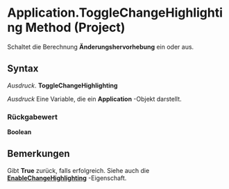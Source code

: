 
# Application.ToggleChangeHighlighting Method (Project)

Schaltet die Berechnung  **Änderungshervorhebung** ein oder aus.


## Syntax

 _Ausdruck_. **ToggleChangeHighlighting**

 _Ausdruck_ Eine Variable, die ein **Application** -Objekt darstellt.


### Rückgabewert

 **Boolean**


## Bemerkungen

Gibt  **True** zurück, falls erfolgreich. Siehe auch die **[EnableChangeHighlighting](68365e16-6746-9ee6-9462-f9b076f986c6.md)** -Eigenschaft.

